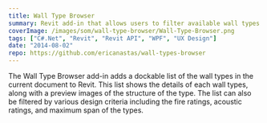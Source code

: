 ```yaml
---
title: Wall Type Browser
summary: Revit add-in that allows users to filter available wall types in a model.
coverImage: /images/som/wall-type-browser/Wall-Type-Browser.png
tags: ["C#.Net", "Revit", "Revit API", "WPF", "UX Design"]
date: "2014-08-02"
repo: https://github.com/ericanastas/wall-types-browser
---
```


The Wall Type Browser add-in adds a dockable list of the wall types in the current document to Revit. This list shows the details of each wall types, along with a preview images of the structure of the type. The list can also be filtered by various design criteria including the fire ratings, acoustic ratings, and maximum span of the types.
